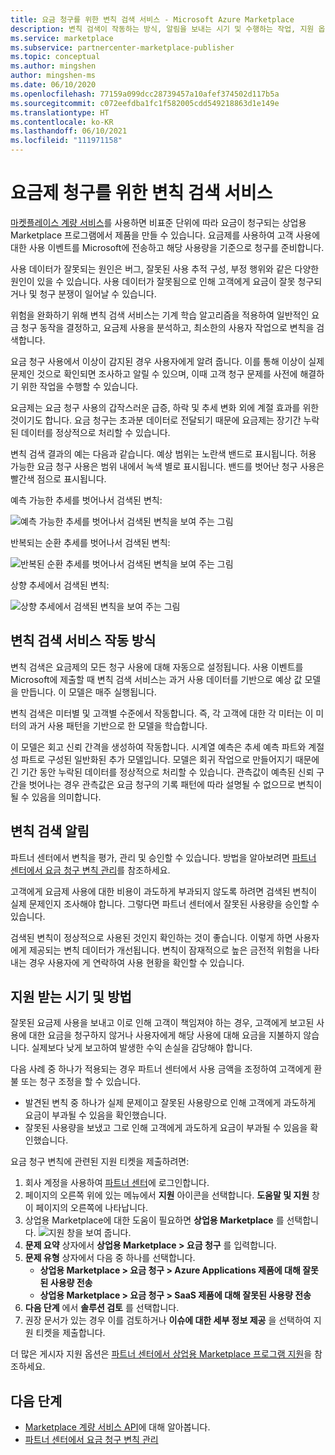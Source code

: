 ```yaml
---
title: 요금 청구를 위한 변칙 검색 서비스 - Microsoft Azure Marketplace
description: 변칙 검색이 작동하는 방식, 알림을 보내는 시기 및 수행하는 작업, 지원 옵션에 대해 설명합니다.
ms.service: marketplace
ms.subservice: partnercenter-marketplace-publisher
ms.topic: conceptual
ms.author: mingshen
author: mingshen-ms
ms.date: 06/10/2020
ms.openlocfilehash: 77159a099dcc28739457a10afef374502d117b5a
ms.sourcegitcommit: c072eefdba1fc1f582005cdd549218863d1e149e
ms.translationtype: HT
ms.contentlocale: ko-KR
ms.lasthandoff: 06/10/2021
ms.locfileid: "111971158"
---
```

# <a name="anomaly-detection-service-for-metered-billing"></a>요금제 청구를 위한 변칙 검색 서비스

[마켓플레이스 계량 서비스](../marketplace-metering-service-apis-faq.md)를 사용하면 비표준 단위에 따라 요금이 청구되는 상업용 Marketplace 프로그램에서 제품을 만들 수 있습니다. 요금제를 사용하여 고객 사용에 대한 사용 이벤트를 Microsoft에 전송하고 해당 사용량을 기준으로 청구를 준비합니다.

사용 데이터가 잘못되는 원인은 버그, 잘못된 사용 추적 구성, 부정 행위와 같은 다양한 원인이 있을 수 있습니다. 사용 데이터가 잘못됨으로 인해 고객에게 요금이 잘못 청구되거나 및 청구 분쟁이 일어날 수 있습니다.

위험을 완화하기 위해 변칙 검색 서비스는 기계 학습 알고리즘을 적용하여 일반적인 요금 청구 동작을 결정하고, 요금제 사용을 분석하고, 최소한의 사용자 작업으로 변칙을 검색합니다.

요금 청구 사용에서 이상이 감지된 경우 사용자에게 알려 줍니다. 이를 통해 이상이 실제 문제인 것으로 확인되면 조사하고 알릴 수 있으며, 이때 고객 청구 문제를 사전에 해결하기 위한 작업을 수행할 수 있습니다.

요금제는 요금 청구 사용의 갑작스러운 급증, 하락 및 추세 변화 외에 계절 효과를 위한 것이기도 합니다. 요금 청구는 초과분 데이터로 전달되기 때문에 요금제는 장기간 누락된 데이터를 정상적으로 처리할 수 있습니다.

변칙 검색 결과의 예는 다음과 같습니다. 예상 범위는 노란색 밴드로 표시됩니다. 허용 가능한 요금 청구 사용은 범위 내에서 녹색 별로 표시됩니다. 밴드를 벗어난 청구 사용은 빨간색 점으로 표시됩니다.  

예측 가능한 추세를 벗어나서 검색된 변칙:

![예측 가능한 추세를 벗어나서 검색된 변칙을 보여 주는 그림](media/anomaly-1.png)

반복되는 순환 추세를 벗어나서 검색된 변칙:

![반복된 순환 추세를 벗어나서 검색된 변칙을 보여 주는 그림](media/anomaly-2.png)

상향 추세에서 검색된 변칙:

![상향 추세에서 검색된 변칙을 보여 주는 그림](media/anomaly-3.png)

## <a name="how-anomaly-detection-service-works"></a>변칙 검색 서비스 작동 방식

변칙 검색은 요금제의 모든 청구 사용에 대해 자동으로 설정됩니다. 사용 이벤트를 Microsoft에 제출할 때 변칙 검색 서비스는 과거 사용 데이터를 기반으로 예상 값 모델을 만듭니다. 이 모델은 매주 실행됩니다.

변칙 검색은 미터별 및 고객별 수준에서 작동합니다. 즉, 각 고객에 대한 각 미터는 이 미터의 과거 사용 패턴을 기반으로 한 모델을 학습합니다.

이 모델은 회고 신뢰 간격을 생성하여 작동합니다. 시계열 예측은 추세 예측 파트와 계절성 파트로 구성된 일반화된 추가 모델입니다. 모델은 회귀 작업으로 만들어지기 때문에 긴 기간 동안 누락된 데이터를 정상적으로 처리할 수 있습니다. 관측값이 예측된 신뢰 구간을 벗어나는 경우 관측값은 요금 청구의 기록 패턴에 따라 설명될 수 없으므로 변칙이 될 수 있음을 의미합니다.

## <a name="anomaly-detection-notification"></a>변칙 검색 알림

파트너 센터에서 변칙을 평가, 관리 및 승인할 수 있습니다. 방법을 알아보려면 [파트너 센터에서 요금 청구 변칙 관리](../anomaly-detection.md)를 참조하세요.

고객에게 요금제 사용에 대한 비용이 과도하게 부과되지 않도록 하려면 검색된 변칙이 실제 문제인지 조사해야 합니다. 그렇다면 파트너 센터에서 잘못된 사용량을 승인할 수 있습니다.

검색된 변칙이 정상적으로 사용된 것인지 확인하는 것이 좋습니다. 이렇게 하면 사용자에게 제공되는 변칙 데이터가 개선됩니다. 변칙이 잠재적으로 높은 금전적 위험을 나타내는 경우 사용자에 게 연락하여 사용 현황을 확인할 수 있습니다.

## <a name="when-and-how-to-get-support"></a>지원 받는 시기 및 방법

잘못된 요금제 사용을 보내고 이로 인해 고객이 책임져야 하는 경우, 고객에게 보고된 사용에 대한 요금을 청구하지 않거나 사용자에게 해당 사용에 대해 요금을 지불하지 않습니다. 실제보다 낮게 보고하여 발생한 수익 손실을 감당해야 합니다.

다음 사례 중 하나가 적용되는 경우 파트너 센터에서 사용 금액을 조정하여 고객에게 환불 또는 청구 조정을 할 수 있습니다.

- 발견된 변칙 중 하나가 실제 문제이고 잘못된 사용량으로 인해 고객에게 과도하게 요금이 부과될 수 있음을 확인했습니다.
- 잘못된 사용량을 보냈고 그로 인해 고객에게 과도하게 요금이 부과될 수 있음을 확인했습니다.

요금 청구 변칙에 관련된 지원 티켓을 제출하려면:

1. 회사 계정을 사용하여 [파트너 센터](https://partner.microsoft.com/dashboard/commercial-marketplace/overview)에 로그인합니다.
1. 페이지의 오른쪽 위에 있는 메뉴에서 **지원** 아이콘을 선택합니다. **도움말 및 지원** 창이 페이지의 오른쪽에 나타납니다.
1. 상업용 Marketplace에 대한 도움이 필요하면 **상업용 Marketplace** 를 선택합니다.
   ![지원 창을 보여 줍니다.](../media/support/commercial-marketplace-support-pane.png)
1. **문제 요약** 상자에서 **상업용 Marketplace > 요금 청구** 를 입력합니다.
1. **문제 유형** 상자에서 다음 중 하나를 선택합니다.
    - **상업용 Marketplace > 요금 청구 > Azure Applications 제품에 대해 잘못된 사용량 전송**
    - **상업용 Marketplace > 요금 청구 > SaaS 제품에 대해 잘못된 사용량 전송**
1. **다음 단계** 에서 **솔루션 검토** 를 선택합니다.
1. 권장 문서가 있는 경우 이를 검토하거나 **이슈에 대한 세부 정보 제공** 을 선택하여 지원 티켓을 제출합니다.

더 많은 게시자 지원 옵션은 [파트너 센터에서 상업용 Marketplace 프로그램 지원](../support.md)을 참조하세요.

## <a name="next-steps"></a>다음 단계

- [Marketplace 계량 서비스 API](../marketplace-metering-service-apis.md)에 대해 알아봅니다.
- [파트너 센터에서 요금 청구 변칙 관리](../anomaly-detection.md)